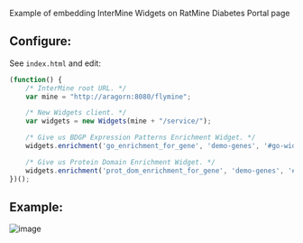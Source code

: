 Example of embedding InterMine Widgets on RatMine Diabetes Portal page

## Configure:
See `index.html` and edit:

```javascript
(function() {
    /* InterMine root URL. */
    var mine = "http://aragorn:8080/flymine";

    /* New Widgets client. */
    var widgets = new Widgets(mine + "/service/");

    /* Give us BDGP Expression Patterns Enrichment Widget. */
    widgets.enrichment('go_enrichment_for_gene', 'demo-genes', '#go-widget');

    /* Give us Protein Domain Enrichment Widget. */
    widgets.enrichment('prot_dom_enrichment_for_gene', 'demo-genes', '#protein-domain-widget');
})();
```

## Example:
![image](https://raw.github.com/radekstepan/ratmine-widget-example/master/example.png)